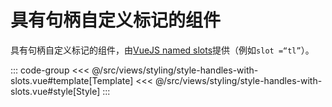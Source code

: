 <styleHandlesWithSlots/>

# 具有句柄自定义标记的组件

具有句柄自定义标记的组件，由[VueJS named slots](https://vuejs.org/v2/guide/components-slots.html#Named-Slots)提供（例如`slot =“tl”`）。

::: code-group
<<< @/src/views/styling/style-handles-with-slots.vue#template[Template]
<<< @/src/views/styling/style-handles-with-slots.vue#style[Style]
:::